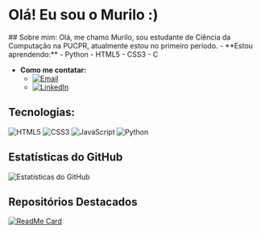 

# Olá! Eu sou o Murilo :)
<blockquote class="imgur-embed-pub" lang="en" data-id="a/3NrzW3v" data-context="false" ><a href="//imgur.com/a/3NrzW3v"></a></blockquote><script async src="//s.imgur.com/min/embed.js" charset="utf-8"></script>
## Sobre mim:
Olá, me chamo Murilo, sou estudante de Ciência da Computação na PUCPR, atualmente estou no primeiro período.
- **Estou aprendendo:**
  - Python
  - HTML5
  - CSS3
  - C

- **Como me contatar:**
  - [![Email](https://img.shields.io/badge/Email-D14836?style=flat&logo=gmail&logoColor=white)](mailto:murilozimermanfortaleza@outlook.com)
  - [![LinkedIn](https://img.shields.io/badge/LinkedIn-0077B5?style=flat&logo=linkedin&logoColor=white)](https://www.linkedin.com/in/murilo-fortaleza-b30a2a230/)

## Tecnologias:
![HTML5](https://img.shields.io/badge/-HTML5-05122A?style=flat&logo=html5)
![CSS3](https://img.shields.io/badge/-CSS3-05122A?style=flat&logo=css3)
![JavaScript](https://img.shields.io/badge/-JavaScript-05122A?style=flat&logo=javascript)
![Python](https://img.shields.io/badge/-Python-05122A?style=flat&logo=python)

## Estatísticas do GitHub
![Estatísticas do GitHub](https://github-readme-stats.vercel.app/api?username=MuriloZF&show_icons=true&theme=dracula)

## Repositórios Destacados
[![ReadMe Card](https://github-readme-stats.vercel.app/api/pin/?username=MuriloZF&repo=The-Vital-Message&theme=dracula)](https://github.com/MuriloZF/The-Vital-Message)
